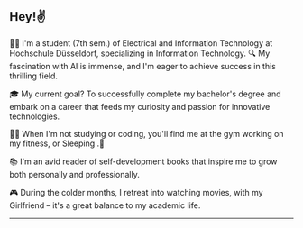 ## Hey!✌️

👨‍🎓 I'm a student (7th sem.) of Electrical and Information Technology at Hochschule Düsseldorf, specializing in Information Technology.
🔍 My fascination with AI is immense, and I'm eager to achieve success in this thrilling field.

🎓 My current goal? To successfully complete my bachelor's degree and embark on a career that feeds my curiosity and passion for innovative technologies.

🏋️‍♂️ When I'm not studying or coding, you'll find me at the gym working on my fitness, or Sleeping .🍳

📚 I'm an avid reader of self-development books that inspire me to grow both personally and professionally.

🎮 During the colder months, I retreat into watching movies, with my Girlfriend – it's a great balance to my academic life.

---
